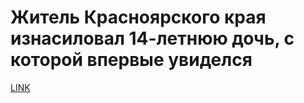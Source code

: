 # Житель Красноярского края изнасиловал 14-летнюю дочь, с которой впервые увиделся



[LINK](https://varlamov.ru/2206248.html)
